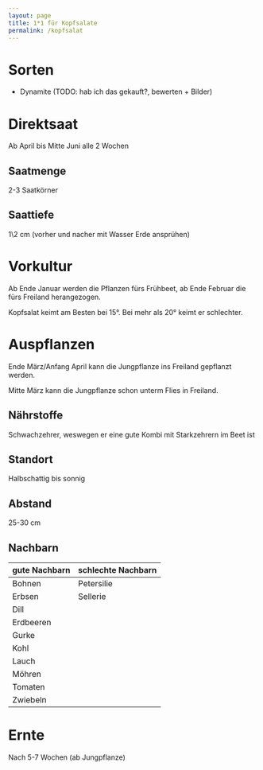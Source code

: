 ```yaml
---
layout: page
title: 1*1 für Kopfsalate
permalink: /kopfsalat
---
```


# Sorten
- Dynamite (TODO: hab ich das gekauft?, bewerten + Bilder)

# Direktsaat
Ab April bis Mitte Juni alle 2 Wochen

## Saatmenge
2-3 Saatkörner

## Saattiefe
1\2 cm (vorher und nacher mit Wasser Erde ansprühen)

# Vorkultur
Ab Ende Januar werden die Pflanzen fürs Frühbeet, ab Ende Februar die fürs Freiland herangezogen.

Kopfsalat keimt am Besten bei 15°. Bei mehr als 20° keimt er schlechter.

# Auspflanzen
Ende März/Anfang April kann die Jungpflanze ins Freiland gepflanzt werden.

Mitte März kann die Jungpflanze schon unterm Flies in Freiland.

## Nährstoffe 
Schwachzehrer, weswegen er eine gute Kombi mit Starkzehrern im Beet ist

## Standort
Halbschattig bis sonnig

## Abstand
25-30 cm

## Nachbarn
| gute Nachbarn | schlechte Nachbarn | 
|---------------|--------------------|
| Bohnen        | Petersilie         |
| Erbsen        | Sellerie           |
| Dill          |                    |
| Erdbeeren     |                    |
| Gurke         |                    |
| Kohl          |                    |
| Lauch         |                    |
| Möhren        |                    |
| Tomaten       |                    |
| Zwiebeln      |                    |


# Ernte
Nach 5-7 Wochen (ab Jungpflanze)